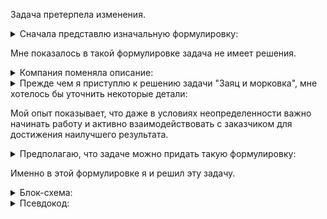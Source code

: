 Задача претерпела изменения. 
<details>
<summary> Сначала представлю изначальную формулировку:</summary>
Задача такая "Составить эффективный алгоритм":
Есть 5 полянок. На каждой полянке огород с морковкой. На первой полянке морковь массой в 1 кг, на второй полянке - 
морковь массой в 2 кг, на третьей полянке - морковь массой в 3 кг, на 4 полянке - морковь массой в 4 кг, на пятой 
полянке - морковь массой в 5 кг. Зайцу необходимо за 10 ходок унести максимальное количество моркови с полянок за 1 
день, причем заяц за раз может взять только 5 кг моркови. Необходимо составить эффективный алгоритм, который 
самостоятельно должен найти решение на java. Преимуществом будет не только составить алгоритм, но программный код, 
который можно будет проверить.
</details>
 
Мне показалось в такой формулировке задача не имеет решения. 
<details>
<summary>Компания поменяла описание:</summary>
Есть 5 полянок. На каждой полянке огород с морковкой. На первой полянке растет морковь массой в 1 кг, на второй 
полянке - морковь массой в 2 кг, на третьей полянке - морковь массой в 3 кг, на 4 полянке - морковь массой в 4 кг, на 
пятой полянке - морковь массой в 5 кг. Зайцу необходимо за 10 ходок унести максимальное количество моркови с полянок 
за 1 день, причем заяц за одну ходку может нести только 5 кг моркови. Расстояние между полянками не имеет значение. 
Вообщем случае количество моркови на каждой полянке разное. Это должно быть отражено в коде и?!
?и алгоритме. Необходимо составить алгоритм , который самостоятельно должен найти решение на java. Преимуществом будет 
не только составить алгоритм, но программный код, который можно будет проверить. Без алгоритма задача не принимается.
</details>

<details>
<summary>Прежде  чем  я  приступлю  к  решению  задачи  "Заяц  и  морковка",  мне  хотелось  бы  уточнить  некоторые  детали:</summary>
"Максимальное  количество  моркови"  -  измеряется  в  килограммах  или  количестве  штук?  Есть  ли  зависимость  между  массой  и  количеством  морковок  на  полянке?
Как  именно  будет  оцениваться  эффективность  алгоритма?  Какие  критерии  для  вас  наиболее  важны:  алгоритмическая  сложность,  скорость  выполнения  данного  экземпляра  программы,  минимальное  количество  строк  кода,  или  что-то  еще?
Можете  ли  вы  детально  описать  понятие  "ходка"  зайца?  Сколько  полянок  он  может  посетить  за  одну  ходку?  Сколько  времени  это  занимает?  Есть  ли  другие  ограничения  на  его  действия?  Каково  соотношение  дня  и  числа  ходок?  Времени  и  одной  ходки?
Что  ожидается  от  алгоритма  в  качестве  результата?  Должен  ли  он  вывести  последовательность  действий  зайца  или  только  максимальное  количество  собранной  моркови?
Является  ли  запас  моркови  на  каждой  полянке  неограниченным?  Или  он  ограничен,  и  если  да,  то  каким  количеством?
Составить  алгоритм  –  это  словесное  описание,  блок-схема,  псевдокод?
</details>

Мой  опыт  показывает,  что  даже  в  условиях  неопределенности  важно  начинать  работу  и  активно  взаимодействовать
с  заказчиком  для  достижения  наилучшего  результата.
<details>
<summary>Предполагаю,  что  задаче  можно  придать  такую  формулировку:</summary>
В огроде есть морковь разной массы: 1 кг, 2 кг, и так далее до 5 кг включительно. Количество доступной моркови каждой
массы меняется между посещениями. В каждое посещение заяц может унести несколько целых штук моркови общей массой не 
более 5 кг. Зайцу необходимо собрать максимальное количество моркови за 10 посещений.  Составьте алгоритм (словесно, 
псевдокод или блок-схема) и, по возможности, сопроводите его кодом на Java.
</details>
 
Именно в этой формулировке я и решил эту задачу.

<details>
<summary>Блок-схема:</summary>

```graph LR
A[Начало] --> B{Номер посещения < 10?}
B -- Да --> C[Сгенерировать состояние огорода]
C --> D[Жадный алгоритм сбора моркови]
D --> E[Сохранить содержимое сумки]
E --> F[Номер посещения + 1]
F --> B
B -- Нет --> G[Конец]
```

</details>


<details>
<summary>Псевдокод:</summary>
Алгоритм Жадный_Заяц (количество_посещений, вместимость_сумки):

    // Инициализация
    создать массив посещения[количество_посещений][] 
    текущее_посещение = 0

    // Цикл по посещениям
    пока текущее_посещение < количество_посещений:

        // Генерация состояния огорода
        огород = Сгенерировать_огород()

        // Жадный алгоритм сбора моркови
        сумка = []
        оставшаяся_вместимость = вместимость_сумки
        для размер_моркови от 5 до 1:
            если количество_моркови[размер_моркови] > 0 и размер_моркови <= оставшаяся_вместимость:
                максимальное_количество = min(оставшаяся_вместимость / размер_моркови, количество_моркови[размер_моркови])
                добавить максимальное_количество моркови размера размер_моркови в сумку
                оставшаяся_вместимость = оставшаяся_вместимость - максимальное_количество * размер_моркови

        // Сохранение содержимого сумки
        посещения[текущее_посещение] = сумка

        // Увеличение номера посещения
        текущее_посещение = текущее_посещение + 1

    // Возврат результата
    вернуть посещения


Функция Сгенерировать_огород():
// Генерация случайного количества моркови каждого размера
// ... (реализация зависит от условий задачи)


Функция min(a, b):
// Возвращает минимальное из двух чисел
// ... (стандартная функция)
</details>

